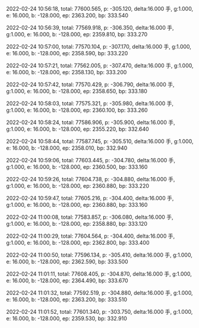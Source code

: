 2022-02-24 10:56:18, total: 77600.565, p: -305.120, delta:16.000 手, g:1.000, e: 16.000, b: -128.000, ep: 2363.200, bp: 333.540

2022-02-24 10:56:39, total: 77569.918, p: -306.350, delta:16.000 手, g:1.000, e: 16.000, b: -128.000, ep: 2359.810, bp: 333.270

2022-02-24 10:57:00, total: 77570.104, p: -307.170, delta:16.000 手, g:1.000, e: 16.000, b: -128.000, ep: 2358.590, bp: 333.220

2022-02-24 10:57:21, total: 77562.005, p: -307.470, delta:16.000 手, g:1.000, e: 16.000, b: -128.000, ep: 2358.130, bp: 333.200

2022-02-24 10:57:42, total: 77570.429, p: -306.790, delta:16.000 手, g:1.000, e: 16.000, b: -128.000, ep: 2358.650, bp: 333.180

2022-02-24 10:58:03, total: 77575.321, p: -305.980, delta:16.000 手, g:1.000, e: 16.000, b: -128.000, ep: 2360.100, bp: 333.260

2022-02-24 10:58:24, total: 77586.906, p: -305.900, delta:16.000 手, g:1.000, e: 16.000, b: -128.000, ep: 2355.220, bp: 332.640

2022-02-24 10:58:44, total: 77587.745, p: -305.510, delta:16.000 手, g:1.000, e: 16.000, b: -128.000, ep: 2358.010, bp: 332.940

2022-02-24 10:59:06, total: 77603.445, p: -304.780, delta:16.000 手, g:1.000, e: 16.000, b: -128.000, ep: 2360.500, bp: 333.160

2022-02-24 10:59:26, total: 77604.738, p: -304.880, delta:16.000 手, g:1.000, e: 16.000, b: -128.000, ep: 2360.880, bp: 333.220

2022-02-24 10:59:47, total: 77605.216, p: -304.400, delta:16.000 手, g:1.000, e: 16.000, b: -128.000, ep: 2360.880, bp: 333.160

2022-02-24 11:00:08, total: 77583.857, p: -306.080, delta:16.000 手, g:1.000, e: 16.000, b: -128.000, ep: 2358.880, bp: 333.120

2022-02-24 11:00:29, total: 77604.564, p: -304.400, delta:16.000 手, g:1.000, e: 16.000, b: -128.000, ep: 2362.800, bp: 333.400

2022-02-24 11:00:50, total: 77596.134, p: -305.410, delta:16.000 手, g:1.000, e: 16.000, b: -128.000, ep: 2362.590, bp: 333.500

2022-02-24 11:01:11, total: 77608.405, p: -304.870, delta:16.000 手, g:1.000, e: 16.000, b: -128.000, ep: 2364.490, bp: 333.670

2022-02-24 11:01:32, total: 77592.519, p: -304.880, delta:16.000 手, g:1.000, e: 16.000, b: -128.000, ep: 2363.200, bp: 333.510

2022-02-24 11:01:52, total: 77601.340, p: -303.750, delta:16.000 手, g:1.000, e: 16.000, b: -128.000, ep: 2359.530, bp: 332.910